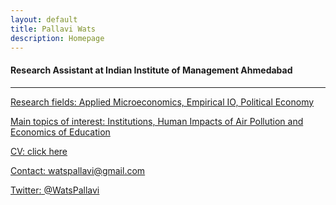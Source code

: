 ```yaml
---
layout: default
title: Pallavi Wats
description: Homepage
---
```


#### Research Assistant at Indian Institute of Management Ahmedabad

<hr />

<strong></strong>




<u>Research fields: Applied Microeconomics, Empirical IO, Political Economy

			
<u>Main topics of interest:</u> Institutions, Human Impacts of Air Pollution and Economics of Education
	
<u>CV:</u> <a href="/assets/pdf/PallaviCV.pdf">click here</a>

<u>Contact:</u> <a href="mailto:watspallavi@gmail.com">watspallavi@gmail.com</a>

<u>Twitter:</u> <a href="https://twitter.com/WatsPallavi">@WatsPallavi</a>
